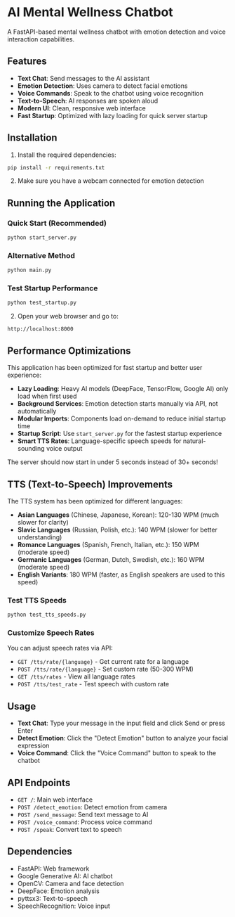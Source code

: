 # AI Mental Wellness Chatbot

A FastAPI-based mental wellness chatbot with emotion detection and voice interaction capabilities.

## Features

- **Text Chat**: Send messages to the AI assistant
- **Emotion Detection**: Uses camera to detect facial emotions
- **Voice Commands**: Speak to the chatbot using voice recognition
- **Text-to-Speech**: AI responses are spoken aloud
- **Modern UI**: Clean, responsive web interface
- **Fast Startup**: Optimized with lazy loading for quick server startup

## Installation

1. Install the required dependencies:
```bash
pip install -r requirements.txt
```

2. Make sure you have a webcam connected for emotion detection

## Running the Application

### Quick Start (Recommended)
```bash
python start_server.py
```

### Alternative Method
```bash
python main.py
```

### Test Startup Performance
```bash
python test_startup.py
```

2. Open your web browser and go to:
```
http://localhost:8000
```

## Performance Optimizations

This application has been optimized for fast startup and better user experience:

- **Lazy Loading**: Heavy AI models (DeepFace, TensorFlow, Google AI) only load when first used
- **Background Services**: Emotion detection starts manually via API, not automatically
- **Modular Imports**: Components load on-demand to reduce initial startup time
- **Startup Script**: Use `start_server.py` for the fastest startup experience
- **Smart TTS Rates**: Language-specific speech speeds for natural-sounding voice output

The server should now start in under 5 seconds instead of 30+ seconds!

## TTS (Text-to-Speech) Improvements

The TTS system has been optimized for different languages:

- **Asian Languages** (Chinese, Japanese, Korean): 120-130 WPM (much slower for clarity)
- **Slavic Languages** (Russian, Polish, etc.): 140 WPM (slower for better understanding)
- **Romance Languages** (Spanish, French, Italian, etc.): 150 WPM (moderate speed)
- **Germanic Languages** (German, Dutch, Swedish, etc.): 160 WPM (moderate speed)
- **English Variants**: 180 WPM (faster, as English speakers are used to this speed)

### Test TTS Speeds
```bash
python test_tts_speeds.py
```

### Customize Speech Rates
You can adjust speech rates via API:
- `GET /tts/rate/{language}` - Get current rate for a language
- `POST /tts/rate/{language}` - Set custom rate (50-300 WPM)
- `GET /tts/rates` - View all language rates
- `POST /tts/test_rate` - Test speech with custom rate

## Usage

- **Text Chat**: Type your message in the input field and click Send or press Enter
- **Detect Emotion**: Click the "Detect Emotion" button to analyze your facial expression
- **Voice Command**: Click the "Voice Command" button to speak to the chatbot

## API Endpoints

- `GET /`: Main web interface
- `POST /detect_emotion`: Detect emotion from camera
- `POST /send_message`: Send text message to AI
- `POST /voice_command`: Process voice command
- `POST /speak`: Convert text to speech

## Dependencies

- FastAPI: Web framework
- Google Generative AI: AI chatbot
- OpenCV: Camera and face detection
- DeepFace: Emotion analysis
- pyttsx3: Text-to-speech
- SpeechRecognition: Voice input

